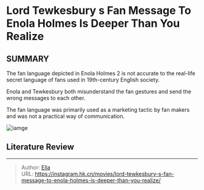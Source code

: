 # Lord Tewkesbury s Fan Message To Enola Holmes Is Deeper Than You Realize


## SUMMARY 


 

The fan language depicted in Enola Holmes 2 is not accurate to the real-life secret language of fans used in 19th-century English society.


Enola and Tewkesbury both misunderstand the fan gestures and send the wrong messages to each other.


The fan language was primarily used as a marketing tactic by fan makers and was not a practical way of communication.
            


![iamge](https://static1.srcdn.com/wordpress/wp-content/uploads/2022/11/Enola-Holmes-2-Enola-and-Lord-Tewkesbury-fan-message.jpg)

## Literature Review



---

> Author: [Ella](https://instagram.hk.cn/)  
> URL: https://instagram.hk.cn/movies/lord-tewkesbury-s-fan-message-to-enola-holmes-is-deeper-than-you-realize/  


